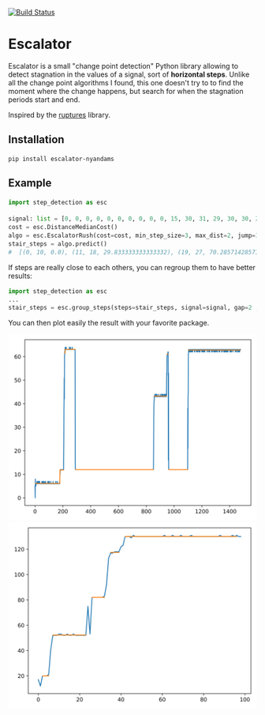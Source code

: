 [![Build Status](https://travis-ci.com/Nyandams/step_detection.svg?branch=master)](https://travis-ci.com/Nyandams/step_detection)
# Escalator
Escalator is a small "change point detection" Python library allowing to detect stagnation in the values of a signal, sort of **horizontal steps**.
Unlike all the change point algorithms I found, this one doesn't try to to find the moment where the change happens, but search for when the stagnation periods start and end.

Inspired by the [ruptures](https://github.com/deepcharles/ruptures) library.

## Installation
```
pip install escalator-nyandams
```

## Example
```python
import step_detection as esc

signal: list = [0, 0, 0, 0, 0, 0, 0, 0, 0, 0, 15, 30, 31, 29, 30, 30, 29, 32, 45, 70, 70, 71, 69, 72, 70, 70, 70, 75, 78, 85, 85, 90, 95, 100, 100, 100, 101, 100, 101, 100, 100, 100, 99, 100, 100]
cost = esc.DistanceMedianCost()
algo = esc.EscalatorRush(cost=cost, min_step_size=3, max_dist=2, jump=1).fit(signal)
stair_steps = algo.predict()
#  [(0, 10, 0.0), (11, 18, 29.833333333333332), (19, 27, 70.28571428571429), (33, 45, 100.0909090909091)]
```

If steps are really close to each others, you can regroup them to have better results:
```python
import step_detection as esc
...
stair_steps = esc.group_steps(steps=stair_steps, signal=signal, gap=2 , dist=1)
```

You can then plot easily the result with your favorite package.

![Example 1 of the result](https://raw.githubusercontent.com/Nyandams/step_detection/master/images/plat1.png)
![Example 2 of the result](https://raw.githubusercontent.com/Nyandams/step_detection/master/images/plat2.png)
